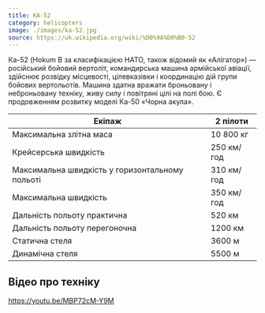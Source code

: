 ```yaml
---
title: KA-52
category: helicopters
image: ./images/ka-52.jpg
source: https://uk.wikipedia.org/wiki/%D0%9A%D0%B0-52
---
```


Ка-52 (Hokum B за класифікацією НАТО, також відомий як «Алігатор») — російський бойовий вертоліт, командирська машина армійської авіації, здійснює розвідку місцевості, цілевказівки і координацію дій групи бойових вертольотів. Машина здатна вражати броньовану і неброньовану техніку, живу силу і повітряні цілі на полі бою. Є продовженням розвитку моделі Ка-50 «Чорна акула».

Екіпаж| 2 пілоти
------ | ------
Максимальна злітна маса| 10 800 кг
Крейсерська швидкість| 250 км/год
Максимальна швидкість у горизонтальному польоті| 310 км/год
Максимальна швидкість| 350 км/год
Дальність польоту практична| 520 км
Дальність польоту перегоночна| 1200 км
Статична стеля| 3600 м
Динамічна стеля| 5500 м

## Відео про техніку

https://youtu.be/MBP72cM-Y9M
